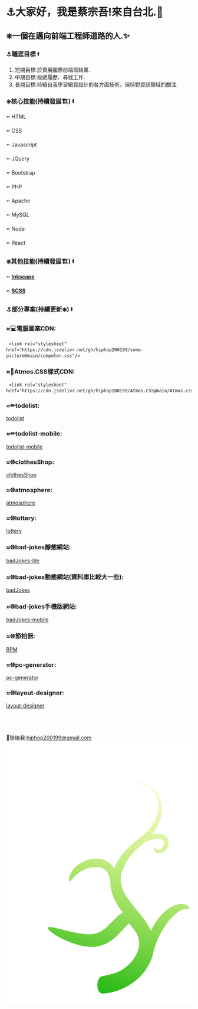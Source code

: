 # &#9875;大家好，我是蔡宗吾!來自台北.&#127756;
## &#9096;一個在邁向前端工程師道路的人.&#10024;
### &#9875;職涯目標 &#11133;
1. 短期目標:於資展國際前端班結業.
2. 中期目標:投遞履歷、尋找工作.
3. 長期目標:持續自我學習網頁設計的各方面技術，保持對資訊領域的關注.

### &#9096;核心技能(持續發展&#127959;) &#11133;
   &#11132; HTML

   &#11132; CSS

   &#11132; Javascript

   &#11132; JQuery

   &#11132; Bootstrap

   &#11132; PHP

   &#11132; Apache

   &#11132; MySQL

   &#11132; Node

   &#11132; React

### &#9096;其他技能(持續發展&#127959;) &#11133;
 &#11132; **[Inkscape](https://inkscape.org/zh-hant/)**
  
 &#11132; **[SCSS](https://sass-lang.com/)**
 
### &#9875;部分專案(持續更新&#9096;) &#11133;
### &#8776;&#128187;電腦圖案CDN: 
     <link rel="stylesheet" href="https://cdn.jsdelivr.net/gh/hiphop200199/some-picture@main/computer.css"/>
### &#8776;&#128221;Atmos.CSS樣式CDN:
     <link rel="stylesheet" href="https://cdn.jsdelivr.net/gh/hiphop200199/Atmos.CSS@main/Atmos.css"/>
### &#8776;&#9999;todolist:
[todolist](https://hiphop200199.github.io/my-to-do-list/)
### &#8776;&#9999;todolist-mobile:
[todolist-mobile](https://hiphop200199.github.io/todolist-mobile-version/)
### &#8776;&#127760;clothesShop:
[clothesShop](https://hiphop200199.github.io/my-clothes-shop/)
### &#8776;&#127760;atmosphere:
[atmosphere](https://hiphop200199.github.io/atmosphere/)
### &#8776;&#127760;lottery:
[lottery](https://hiphop200199.github.io/my-lottery-website/)
### &#8776;&#127760;bad-jokes靜態網站:
[badJokes-lite](https://hiphop200199.github.io/time-for-bad-joke/)
### &#8776;&#127760;bad-jokes動態網站(資料庫比較大一些):
[badJokes](https://hiphop200199.infinityfreeapp.com/)
### &#8776;&#127760;bad-jokes手機版網站:
[badJokes-mobile](https://hiphop200199.github.io/time-for-bad-joke-mobile-version/)
### &#8776;&#127760;節拍器:
[BPM](https://hiphop200199.github.io/rhythm-visualizer/)
### &#8776;&#127760;pc-generator:
[pc-generator](https://hiphop200199.github.io/pc-generator/)
### &#8776;&#127760;layout-designer:
[layout-designer](https://hiphop200199.github.io/layout-designer/)
<br>
<br>
<br>
<br>
<br>
 &#128231;聯絡我:<hiphop200199@gmail.com>
![flourish](/flourish.svg)
